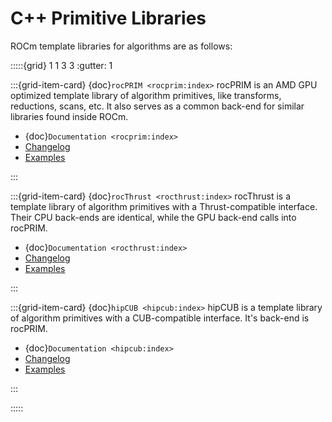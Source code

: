 # C++ Primitive Libraries

ROCm template libraries for algorithms are as follows:

:::::{grid} 1 1 3 3
:gutter: 1

:::{grid-item-card} {doc}`rocPRIM <rocprim:index>`
rocPRIM is an AMD GPU optimized template library of algorithm primitives, like
transforms, reductions, scans, etc. It also serves as a common back-end for
similar libraries found inside ROCm.

- {doc}`Documentation <rocprim:index>`
- [Changelog](https://github.com/ROCmSoftwarePlatform/rocPRIM/blob/develop/CHANGELOG.md)
- [Examples](https://github.com/amd/rocm-examples/tree/develop/Libraries/rocPRIM)

:::

:::{grid-item-card} {doc}`rocThrust <rocthrust:index>`
rocThrust is a template library of algorithm primitives with a Thrust-compatible
interface. Their CPU back-ends are identical, while the GPU back-end calls into
rocPRIM.

- {doc}`Documentation <rocthrust:index>`
- [Changelog](https://github.com/ROCmSoftwarePlatform/rocThrust/blob/develop/CHANGELOG.md)
- [Examples](https://github.com/amd/rocm-examples/tree/develop/Libraries/rocThrust)

:::

:::{grid-item-card} {doc}`hipCUB <hipcub:index>`
hipCUB is a template library of algorithm primitives with a CUB-compatible
interface. It's back-end is rocPRIM.

- {doc}`Documentation <hipcub:index>`
- [Changelog](https://github.com/ROCmSoftwarePlatform/hipCUB/blob/develop/CHANGELOG.md)
- [Examples](https://github.com/amd/rocm-examples/tree/develop/Libraries/hipCUB)

:::

:::::

